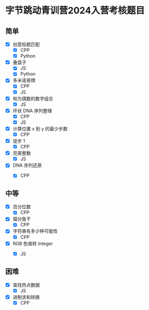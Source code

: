 # 字节跳动青训营2024入营考核题目

## 简单

- [x] 创意标题匹配
  - [x] CPP
  - [x] Python
- [x] 叠盘子
  - [x] JS
  - [x] Python
  
- [x] 多米诺骨牌
  - [x] CPP
  - [x] JS
- [x] 和为偶数的数字组合
  - [x] JS
- [x] 环状 DNA 序列整理
  - [x] CPP
  - [x] JS
- [x] 计算位置 x 到 y 的最少步数
  - [x] CPP
- [x] 徒步 1
  - [x] CPP
- [x] 完美整数
  - [x] JS
- [x] DNA 序列还原
  - [x] CPP



## 中等

- [x] 百分位数
  - [x] CPP
- [x] 猫分鱼干
  - [x] CPP
- [x] 字符串有多少种可能性
  - [x] CPP
- [x] RGB 色值转 Integer
  - [x] JS



## 困难

- [x] 查找热点数据
  - [x] JS
- [x] 进制求和转换
  - [x] CPP